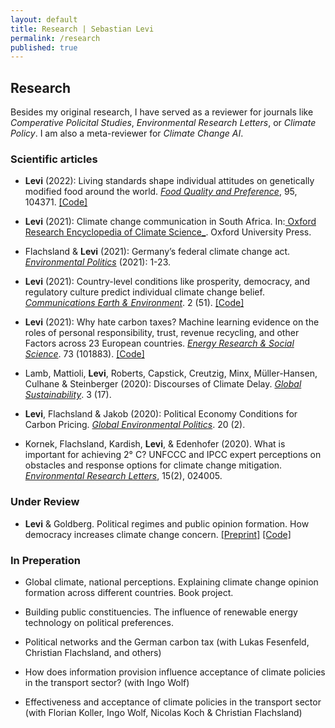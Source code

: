 ```yaml
---
layout: default
title: Research | Sebastian Levi
permalink: /research
published: true
---
```


## Research

Besides my original research, I have served as a reviewer for journals like _Comperative Policital Studies_, _Environmental Research Letters_, or _Climate Policy_. I am also a meta-reviewer for _Climate Change AI_. 

### Scientific articles

- **Levi** (2022): Living standards shape individual attitudes on genetically modified food around the world. [_Food Quality and Preference_](https://www.sciencedirect.com/science/article/abs/pii/S0950329321002536), 95, 104371. [[Code]](https://osf.io/dpqwr/)	

- **Levi** (2021): Climate change communication in South Africa. In:[ Oxford Research Encyclopedia of Climate Science_](https://oxfordre.com/climatescience/view/10.1093/acrefore/9780190228620.001.0001/acrefore-9780190228620-e-851). Oxford University Press.

- Flachsland & **Levi** (2021): Germany’s federal climate change act. [_Environmental Politics_](https://www.tandfonline.com/doi/full/10.1080/09644016.2021.1980288) (2021): 1-23.

- **Levi** (2021): Country-level conditions like prosperity, democracy, and regulatory culture predict individual climate change belief. [_Communications Earth & Environment_](https://www.nature.com/articles/s43247-021-00118-6). 2 (51). [[Code]](https://doi.org/10.17605/OSF.IO/3BG2Z)	

- **Levi** (2021): Why hate carbon taxes? Machine learning evidence on the roles of personal responsibility, trust, revenue recycling, and other Factors across 23 European countries. [_Energy Research & Social Science_](https://www.sciencedirect.com/science/article/abs/pii/S2214629620304588). 73 (101883). [[Code]](https://osf.io/j82xz/)

- Lamb, Mattioli, **Levi**, Roberts, Capstick, Creutzig, Minx, Müller-Hansen, Culhane & Steinberger (2020): Discourses of Climate Delay. [_Global Sustainability_](https://www.cambridge.org/core/journals/global-sustainability/article/discourses-of-climate-delay/7B11B722E3E3454BB6212378E32985A7). 3 (17). 

- **Levi**, Flachsland & Jakob (2020): Political Economy Conditions for Carbon Pricing. [_Global Environmental Politics_](https://scholar.google.de/citations?view_op=view_citation&hl=en&user=NNdexFQAAAAJ&sortby=pubdate&citation_for_view=NNdexFQAAAAJ:qjMakFHDy7sC). 20 (2).

- Kornek, Flachsland, Kardish, **Levi**, & Edenhofer (2020). What is important for achieving 2° C? UNFCCC and IPCC expert perceptions on obstacles and response options for climate change mitigation. [_Environmental Research Letters_](https://scholar.google.de/citations?view_op=view_citation&hl=en&user=NNdexFQAAAAJ&sortby=pubdate&citation_for_view=NNdexFQAAAAJ:d1gkVwhDpl0C), 15(2), 024005.	

### Under Review

- **Levi** & Goldberg. Political regimes and public opinion formation. How democracy increases climate change concern. [[Preprint]](https://osf.io/preprints/socarxiv/6vk9d/)	[[Code]](https://osf.io/9q7xy/)

### In Preperation

- Global climate, national perceptions. Explaining climate change opinion formation across different countries. Book project.

- Building public constituencies. The influence of renewable energy technology on political preferences.

- Political networks and the German carbon tax (with Lukas Fesenfeld, Christian Flachsland, and others)

- How does information provision influence acceptance of climate policies in the transport sector? (with Ingo Wolf)

- Effectiveness  and acceptance of climate policies in the transport sector (with Florian Koller, Ingo Wolf, Nicolas Koch & Christian Flachsland)
